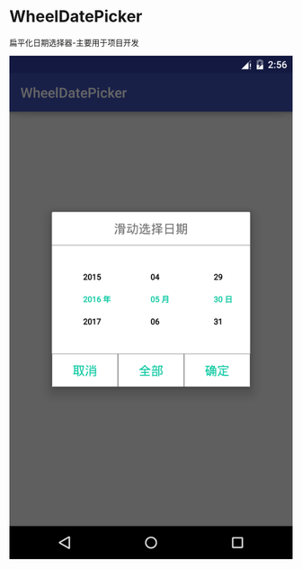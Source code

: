 # WheelDatePicker
扁平化日期选择器-主要用于项目开发

![image](https://github.com/lanzhiming/WheelDatePicker/raw/master/flatwheeldatepicker/src/main/res/raw/1.png)

